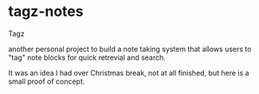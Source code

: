 # tagz-notes

Tagz

another personal project to build a note taking system that allows users to "tag" note blocks for quick retrevial and search. 

It was an idea I had over Christmas break, not at all finished, but here is a small proof of concept. 
